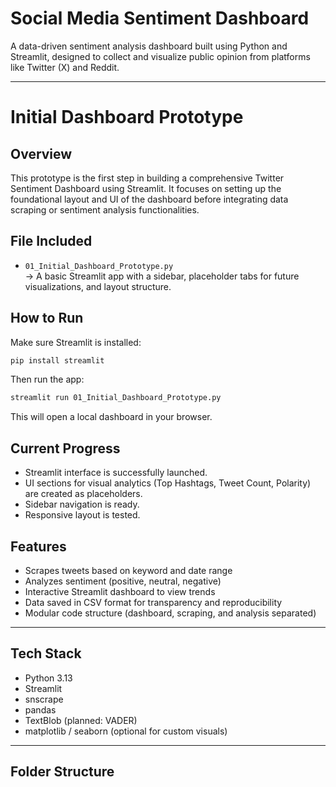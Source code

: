 # Social Media Sentiment Dashboard

A data-driven sentiment analysis dashboard built using Python and Streamlit, designed to collect and visualize public opinion from platforms like Twitter (X) and Reddit.

---
# Initial Dashboard Prototype

## Overview
This prototype is the first step in building a comprehensive Twitter Sentiment Dashboard using Streamlit. It focuses on setting up the foundational layout and UI of the dashboard before integrating data scraping or sentiment analysis functionalities.

## File Included
- `01_Initial_Dashboard_Prototype.py`  
  → A basic Streamlit app with a sidebar, placeholder tabs for future visualizations, and layout structure.

## How to Run
Make sure Streamlit is installed:

```bash
pip install streamlit
```

Then run the app:

```bash
streamlit run 01_Initial_Dashboard_Prototype.py
```

This will open a local dashboard in your browser.

## Current Progress
- Streamlit interface is successfully launched.
- UI sections for visual analytics (Top Hashtags, Tweet Count, Polarity) are created as placeholders.
- Sidebar navigation is ready.
- Responsive layout is tested.

## Features

- Scrapes tweets based on keyword and date range
- Analyzes sentiment (positive, neutral, negative)
- Interactive Streamlit dashboard to view trends
- Data saved in CSV format for transparency and reproducibility
- Modular code structure (dashboard, scraping, and analysis separated)

---

## Tech Stack

- Python 3.13
- Streamlit
- snscrape
- pandas
- TextBlob (planned: VADER)
- matplotlib / seaborn (optional for custom visuals)

---

## Folder Structure

